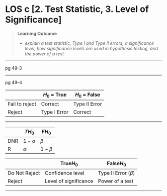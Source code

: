 # LOS c [2. Test Statistic, 3. Level of Significance]

> **Learning Outcome**
> 
> - *explain a test statistic, Type I and Type II errors, a significance level, how significance levels are used in hypothesis testing, and the power of a test*

---

pg 49-3

---

pg 49-4

<aside>

|  | $H_0$ = True | $H_0$ = False |
| --- | --- | --- |
| Fail to reject | Correct | Type II Error |
| Reject | Type I Error | Correct |

---

|  | $TH_0$ | $FH_0$ |
| --- | --- | --- |
| DNR | $1-\alpha$  | $\beta$ |
| R | $\alpha$ | $1-\beta$ |

|  | True$H_0$ | False$H_0$ |
| --- | --- | --- |
| Do Not Reject | Confidence level | Type II Error ($\beta$) |
| Reject | Level of significance | Power of a test |
</aside>

---